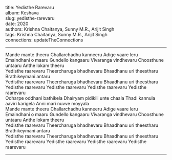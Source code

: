 title: Yedisthe Rarevaru  
album: Keshava  
slug: yedisthe-rarevaru  
date: 2020  
authors: Krishna Chaitanya, Sunny M.R., Arijit Singh  
tags: Krishna Chaitanya, Sunny M.R., Arijit Singh  
connections: updateTheConnections  

------------

Mande mante theeru Challarchadhu kanneeru Adige vaare leru  
Emaindhani o maaru Gundello kangaaru Vivaranga vindhevaru Choosthune untaaru Anthe lokam theeru  
Yedisthe raarevaru Theercharuga bhadhevaru Bhaadhanu uri theestharu Brathikeymani antaru  
Yedisthe raarevaru Theercharuga bhadhevaru Bhaadhanu uri theestharu  
Yedisthe raarevaru Yedisthe raarevaru Yedisthe raarevaru Yedisthe raarevaru  
Odharpe oddhani bathikela Dhairyam pidikili unte chaala Thadi kannula aaviri karigela Anni mari nuvve moyyala  
Mande mante theeru Challarchadhu kanneeru Adige vaare leru  
Emaindhani o maaru Gundello kangaaru Vivaranga vindhevaru Choosthune untaaru Anthe lokam theeru  
Yedisthe raarevaru Theercharuga bhadhevaru Bhaadhanu uri theestharu Brathikeymani antaru  
Yedisthe raarevaru Theercharuga bhadhevaru Bhaadhanu uri theestharu  
Yedisthe raarevaru Yedisthe raarevaru Yedisthe raarevaru Yedisthe raarevaru  


------------
